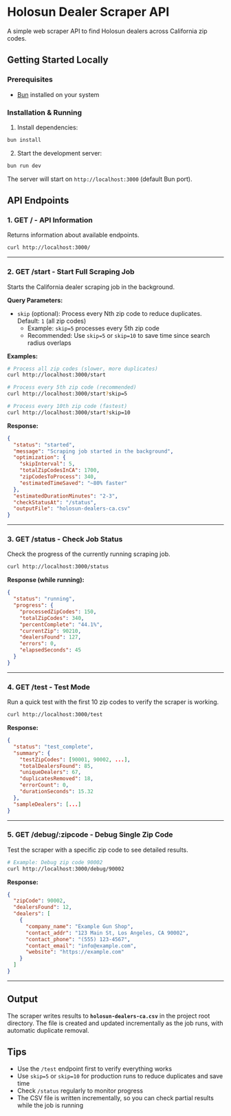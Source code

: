 # Holosun Dealer Scraper API

A simple web scraper API to find Holosun dealers across California zip codes.

## Getting Started Locally

### Prerequisites

- [Bun](https://bun.sh/) installed on your system

### Installation & Running

1. Install dependencies:

```bash
bun install
```

2. Start the development server:

```bash
bun run dev
```

The server will start on `http://localhost:3000` (default Bun port).

## API Endpoints

### 1. **GET /** - API Information

Returns information about available endpoints.

```bash
curl http://localhost:3000/
```

---

### 2. **GET /start** - Start Full Scraping Job

Starts the California dealer scraping job in the background.

**Query Parameters:**

- `skip` (optional): Process every Nth zip code to reduce duplicates. Default: `1` (all zip codes)
  - Example: `skip=5` processes every 5th zip code
  - Recommended: Use `skip=5` or `skip=10` to save time since search radius overlaps

**Examples:**

```bash
# Process all zip codes (slower, more duplicates)
curl http://localhost:3000/start

# Process every 5th zip code (recommended)
curl http://localhost:3000/start?skip=5

# Process every 10th zip code (fastest)
curl http://localhost:3000/start?skip=10
```

**Response:**

```json
{
  "status": "started",
  "message": "Scraping job started in the background",
  "optimization": {
    "skipInterval": 5,
    "totalZipCodesInCA": 1700,
    "zipCodesToProcess": 340,
    "estimatedTimeSaved": "~80% faster"
  },
  "estimatedDurationMinutes": "2-3",
  "checkStatusAt": "/status",
  "outputFile": "holosun-dealers-ca.csv"
}
```

---

### 3. **GET /status** - Check Job Status

Check the progress of the currently running scraping job.

```bash
curl http://localhost:3000/status
```

**Response (while running):**

```json
{
  "status": "running",
  "progress": {
    "processedZipCodes": 150,
    "totalZipCodes": 340,
    "percentComplete": "44.1%",
    "currentZip": 90210,
    "dealersFound": 127,
    "errors": 0,
    "elapsedSeconds": 45
  }
}
```

---

### 4. **GET /test** - Test Mode

Run a quick test with the first 10 zip codes to verify the scraper is working.

```bash
curl http://localhost:3000/test
```

**Response:**

```json
{
  "status": "test_complete",
  "summary": {
    "testZipCodes": [90001, 90002, ...],
    "totalDealersFound": 85,
    "uniqueDealers": 67,
    "duplicatesRemoved": 18,
    "errorCount": 0,
    "durationSeconds": 15.32
  },
  "sampleDealers": [...]
}
```

---

### 5. **GET /debug/:zipcode** - Debug Single Zip Code

Test the scraper with a specific zip code to see detailed results.

```bash
# Example: Debug zip code 90002
curl http://localhost:3000/debug/90002
```

**Response:**

```json
{
  "zipCode": 90002,
  "dealersFound": 12,
  "dealers": [
    {
      "company_name": "Example Gun Shop",
      "contact_addr": "123 Main St, Los Angeles, CA 90002",
      "contact_phone": "(555) 123-4567",
      "contact_email": "info@example.com",
      "website": "https://example.com"
    }
  ]
}
```

---

## Output

The scraper writes results to **`holosun-dealers-ca.csv`** in the project root directory. The file is created and updated incrementally as the job runs, with automatic duplicate removal.

## Tips

- Use the `/test` endpoint first to verify everything works
- Use `skip=5` or `skip=10` for production runs to reduce duplicates and save time
- Check `/status` regularly to monitor progress
- The CSV file is written incrementally, so you can check partial results while the job is running
